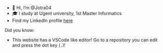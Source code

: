 - 👋 Hi, I’m @Jotra04
- 🎓 I study at Ugent university, 1st Master Informatics
- Find my LinkedIn profile [here](https://www.linkedin.com/in/jonas-desloovere-353a28233/)

Did you know:
- This website has a VSCode like editor! Go to a repository you can edit and press the dot key (`.`)!